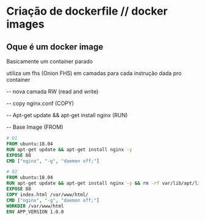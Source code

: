 # Criação de dockerfile // docker images

## Oque é um docker image

Basicamente um container parado

utiliza um fhs (Onion FHS) em camadas para cada instrução dada pro container 

 
 -- nova camada RW (read and write)

 -- copy nginx.conf (COPY)

 -- Apt-get update && apt-get install nginx (RUN)

 -- Base Image (FROM)

```Dockerfile
# 01
FROM ubuntu:18.04
RUN apt-get update && apt-get install nginx -y
EXPOSE 80
CMD ["nginx", "-g", "daemon off;"]
```

```Dockerfile
# 02
FROM ubuntu:18.04
RUN apt-get update && apt-get install nginx -y && rm -rf var/lib/apt/lists/*
EXPOSE 80
COPY index.html /var/www/html/
CMD ["nginx", "-g", "daemon off;"]
WORKDIR /var/www/html
ENV APP_VERSION 1.0.0
```


